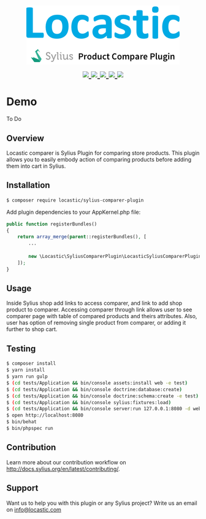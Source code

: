 <h1 align="center">
    <a href="http://www.locastic.com" target="_blank">
        <img src="https://raw.githubusercontent.com/Locastic/SyliusComparerPlugin/master/LocasticSyliusComparePlugin.png" />
    </a>
    <br />
    <a href="https://packagist.org/packages/locastic/sylius-comparer-plugin" title="License" target="_blank">
        <img src="https://img.shields.io/packagist/l/locastic/sylius-comparer-plugin.svg" />
    </a>
    <a href="https://packagist.org/packages/locastic/sylius-comparer-plugin" title="Version" target="_blank">
        <img src="https://img.shields.io/packagist/v/Locastic/sylius-comparer-plugin.svg" />
    </a>
    <a href="https://travis-ci.org/Locastic/SyliusComparerPlugin" title="Build status" target="_blank">
        <img src="https://img.shields.io/travis/Locastic/SyliusComparerPlugin/master.svg" />
    </a>
    <a href="https://scrutinizer-ci.com/g/Locastic/SyliusComparerPlugin/" title="Scrutinizer" target="_blank">
        <img src="https://img.shields.io/scrutinizer/g/Locastic/SyliusComparerPlugin.svg" />
    </a>
    <a href="https://packagist.org/packages/locastic/sylius-comparer-plugin" title="Total Downloads" target="_blank">
        <img src="https://poser.pugx.org/locastic/sylius-comparer-plugin/downloads" />
    </a>
</h1>

# Demo

To Do 

## Overview

Locastic comparer is Sylius Plugin for comparing store products. This plugin allows you to easily embody action of comparing products before adding them into cart in Sylius. 


## Installation
```bash
$ composer require locastic/sylius-comparer-plugin
```
    
Add plugin dependencies to your AppKernel.php file:
```php
public function registerBundles()
{
    return array_merge(parent::registerBundles(), [
        ...
        
        new \Locastic\SyliusComparerPlugin\LocasticSyliusComparerPlugin(),
    ]);
}
```

## Usage

Inside Sylius shop add links to access comparer, and link to add shop product to comparer. Accessing comparer through link allows user to see comparer page with table of compared products and theirs attributes. Also, user has option of removing single product from comparer, or adding it further to shop cart.

## Testing
```bash
$ composer install
$ yarn install
$ yarn run gulp
$ (cd tests/Application && bin/console assets:install web -e test)
$ (cd tests/Application && bin/console doctrine:database:create)
$ (cd tests/Application && bin/console doctrine:schema:create -e test)
$ (cd tests/Application && bin/console sylius:fixtures:load)
$ (cd tests/Application && bin/console server:run 127.0.0.1:8080 -d web -e test)
$ open http://localhost:8080
$ bin/behat
$ bin/phpspec run
```

## Contribution

Learn more about our contribution workflow on http://docs.sylius.org/en/latest/contributing/.

## Support

Want us to help you with this plugin or any Sylius project? Write us an email on info@locastic.com
